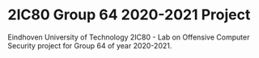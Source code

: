# 2IC80 Group 64 2020-2021 Project

Eindhoven University of Technology 2IC80 - Lab on Offensive Computer Security project for Group 64 of year 2020-2021.
